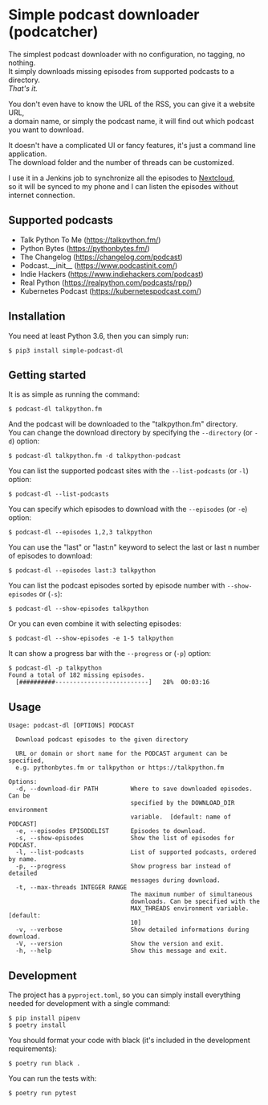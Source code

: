# Simple podcast downloader (podcatcher)

The simplest podcast downloader with no configuration, no tagging, no nothing.  
It simply downloads missing episodes from supported podcasts to a directory.  
_That's it._

You don't even have to know the URL of the RSS, you can give it a website URL,  
a domain name, or simply the podcast name, it will find out which podcast you want to download.

It doesn't have a complicated UI or fancy features, it's just a command line application.  
The download folder and the number of threads can be customized.

I use it in a Jenkins job to synchronize all the episodes to [Nextcloud](https://nextcloud.com/),  
so it will be synced to my phone and I can listen the episodes without internet connection.

## Supported podcasts

- Talk Python To Me (https://talkpython.fm/)
- Python Bytes (https://pythonbytes.fm/)
- The Changelog (https://changelog.com/podcast)
- Podcast.\_\_init\_\_ (https://www.podcastinit.com/)
- Indie Hackers (https://www.indiehackers.com/podcast)
- Real Python (https://realpython.com/podcasts/rpp/)
- Kubernetes Podcast (https://kubernetespodcast.com/)

## Installation

You need at least Python 3.6, then you can simply run:

```
$ pip3 install simple-podcast-dl
```

## Getting started

It is as simple as running the command:

```
$ podcast-dl talkpython.fm
```

And the podcast will be downloaded to the "talkpython.fm" directory.  
You can change the download directory by specifying the `--directory`
(or `-d`) option:

```
$ podcast-dl talkpython.fm -d talkpython-podcast
```

You can list the supported podcast sites with the `--list-podcasts`
(or `-l`) option:

```
$ podcast-dl --list-podcasts
```

You can specify which episodes to download with the `--episodes`
(or `-e`) option:

```
$ podcast-dl --episodes 1,2,3 talkpython
```

You can use the "last" or "last:n" keyword to select the last or last n number
of episodes to download:

```
$ podcast-dl --episodes last:3 talkpython
```

You can list the podcast episodes sorted by episode number with
`--show-episodes` or (`-s`):

```
$ podcast-dl --show-episodes talkpython
```

Or you can even combine it with selecting episodes:

```
$ podcast-dl --show-episodes -e 1-5 talkpython
```

It can show a progress bar with the `--progress` or (`-p`) option:

```
$ podcast-dl -p talkpython
Found a total of 182 missing episodes.
  [##########--------------------------]   28%  00:03:16
```

## Usage

```plain
Usage: podcast-dl [OPTIONS] PODCAST

  Download podcast episodes to the given directory

  URL or domain or short name for the PODCAST argument can be specified,
  e.g. pythonbytes.fm or talkpython or https://talkpython.fm

Options:
  -d, --download-dir PATH         Where to save downloaded episodes. Can be
                                  specified by the DOWNLOAD_DIR environment
                                  variable.  [default: name of PODCAST]
  -e, --episodes EPISODELIST      Episodes to download.
  -s, --show-episodes             Show the list of episodes for PODCAST.
  -l, --list-podcasts             List of supported podcasts, ordered by name.
  -p, --progress                  Show progress bar instead of detailed
                                  messages during download.
  -t, --max-threads INTEGER RANGE
                                  The maximum number of simultaneous
                                  downloads. Can be specified with the
                                  MAX_THREADS environment variable.  [default:
                                  10]
  -v, --verbose                   Show detailed informations during download.
  -V, --version                   Show the version and exit.
  -h, --help                      Show this message and exit.
```

## Development

The project has a `pyproject.toml`, so you can simply install everything needed for development with a single command:

```
$ pip install pipenv
$ poetry install
```

You should format your code with black (it's included in the development requirements):

```
$ poetry run black .
```

You can run the tests with:

```
$ poetry run pytest
```
